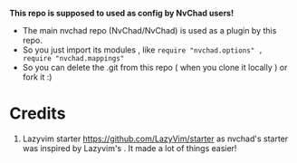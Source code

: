 **This repo is supposed to used as config by NvChad users!**

- The main nvchad repo (NvChad/NvChad) is used as a plugin by this repo.
- So you just import its modules , like
  `require "nvchad.options" , require "nvchad.mappings"`
- So you can delete the .git from this repo ( when you clone it locally ) or
  fork it :)

# Credits

1. Lazyvim starter https://github.com/LazyVim/starter as nvchad's starter was
   inspired by Lazyvim's . It made a lot of things easier!
